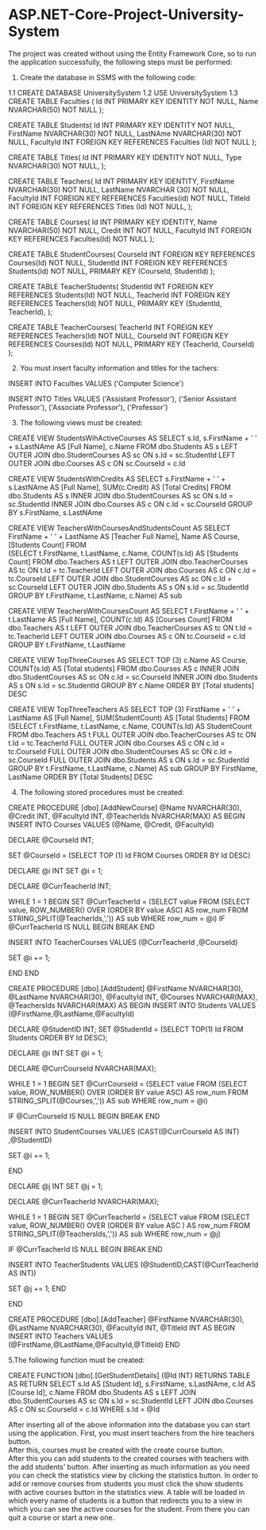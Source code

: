 # ASP.NET-Core-Project-University-System

The project was created without using the Entity Framework Core, so to run the application successfully, the following steps must be performed:

1. Create the database in SSMS with the following code: 

1.1
CREATE DATABASE UniversitySystem
1.2
USE UniversitySystem
1.3
CREATE TABLE Faculties (
Id INT PRIMARY KEY IDENTITY NOT NULL,
Name NVARCHAR(50) NOT NULL
);

CREATE TABLE Students(
Id INT PRIMARY KEY IDENTITY NOT NULL,
FirstName NVARCHAR(30) NOT NULL,
LastNAme NVARCHAR(30) NOT NULL,
FacultyId INT FOREIGN KEY REFERENCES Faculties (Id) NOT NULL
);

CREATE TABLE Titles(
Id INT PRIMARY KEY IDENTITY NOT NULL,
Type NVARCHAR(30) NOT NULL,
);

CREATE TABLE Teachers(
Id INT PRIMARY KEY IDENTITY,
FirstName NVARCHAR(30) NOT NULL,
LastName NVARCHAR (30) NOT NULL,
FacultyId INT FOREIGN KEY REFERENCES Faculties(id) NOT NULL,
TitleId INT FOREIGN KEY REFERENCES Titles (Id) NOT NULL,
);

CREATE TABLE Courses(
Id INT PRIMARY KEY IDENTITY,
Name NVARCHAR(50) NOT NULL,
Credit INT NOT NULL,
FacultyId INT FOREIGN KEY REFERENCES Faculties(Id) NOT NULL
);

CREATE TABLE StudentCourses(
CourseId INT FOREIGN KEY REFERENCES Courses(Id) NOT NULL,
StudentId INT FOREIGN KEY REFERENCES Students(Id) NOT NULL,
PRIMARY KEY (CourseId, StudentId)
);

CREATE TABLE TeacherStudents(
StudentId INT FOREIGN KEY REFERENCES Students(Id) NOT NULL,
TeacherId INT FOREIGN KEY REFERENCES Teachers(Id) NOT NULL,
PRIMARY KEY (StudentId, TeacherId),
);

CREATE TABLE TeacherCourses(
TeacherId INT FOREIGN KEY REFERENCES Teachers(Id) NOT NULL,
CourseId INT FOREIGN KEY REFERENCES Courses(Id) NOT NULL,
PRIMARY KEY (TeacherId, CourseId)
);

2. You must insert faculty information and titles for the tachers: 

INSERT INTO Faculties
VALUES
('Computer Science')

INSERT INTO Titles
VALUES
('Assistant Professor'),
('Senior Assistant Professor'),
('Associate Professor'),
('Professor')

3. The following views must be created: 

CREATE VIEW StudentsWihActiveCourses AS 
SELECT s.Id, s.FirstName + ' ' + s.LastNAme AS [Full Name], c.Name
FROM dbo.Students AS s 
LEFT OUTER JOIN dbo.StudentCourses AS sc ON s.Id = sc.StudentId 
LEFT OUTER JOIN dbo.Courses AS c ON sc.CourseId = c.Id


CREATE VIEW StudentsWithCredits AS 
SELECT s.FirstName + ' ' + s.LastNAme AS [Full Name],
SUM(c.Credit) AS [Total Credits]
FROM dbo.Students AS s 
INNER JOIN dbo.StudentCourses AS sc ON s.Id = sc.StudentId 
INNER JOIN dbo.Courses AS c ON c.Id = sc.CourseId
GROUP BY s.FirstName, s.LastNAme


CREATE VIEW TeachersWithCoursesAndStudentsCount AS
SELECT FirstName + ' ' + LastName AS [Teacher Full Name],
Name AS Course, 
[Students Count]
FROM     
      (SELECT t.FirstName, t.LastName, c.Name, COUNT(s.Id) AS [Students Count]
       FROM dbo.Teachers AS t 
       LEFT OUTER JOIN dbo.TeacherCourses AS tc ON t.Id = tc.TeacherId 
       LEFT OUTER JOIN dbo.Courses AS c ON c.Id = tc.CourseId 
       LEFT OUTER JOIN dbo.StudentCourses AS sc ON c.Id = sc.CourseId 
       LEFT OUTER JOIN dbo.Students AS s ON s.Id = sc.StudentId
       GROUP BY t.FirstName, t.LastName, c.Name) AS sub



CREATE VIEW TeachersWithCoursesCount AS
SELECT t.FirstName + ' ' + t.LastName AS [Full Name],
COUNT(c.Id) AS [Courses Count]
FROM dbo.Teachers AS t 
LEFT OUTER JOIN dbo.TeacherCourses AS tc ON t.Id = tc.TeacherId
LEFT OUTER JOIN dbo.Courses AS c ON tc.CourseId = c.Id
GROUP BY t.FirstName, t.LastName


CREATE VIEW TopThreeCourses AS
SELECT TOP (3) c.Name AS Course,
COUNT(s.Id) AS [Total students]
FROM dbo.Courses AS c 
INNER JOIN dbo.StudentCourses AS sc ON c.Id = sc.CourseId
INNER JOIN dbo.Students AS s ON s.Id = sc.StudentId
GROUP BY c.Name
ORDER BY [Total students] DESC


CREATE VIEW TopThreeTeachers AS 
SELECT TOP (3) FirstName + ' ' + LastName AS [Full Name],
SUM(StudentCount) AS [Total Students]
FROM 
      (SELECT t.FirstName, t.LastName, c.Name,
       COUNT(s.Id) AS StudentCount
       FROM dbo.Teachers AS t
       FULL OUTER JOIN dbo.TeacherCourses AS tc ON t.Id = tc.TeacherId 
       FULL OUTER JOIN dbo.Courses AS c ON c.Id = tc.CourseId
       FULL OUTER JOIN dbo.StudentCourses AS sc ON c.Id = sc.CourseId
       FULL OUTER JOIN dbo.Students AS s ON s.Id = sc.StudentId
                  GROUP BY t.FirstName, t.LastName, c.Name) AS sub
GROUP BY FirstName, LastName
ORDER BY [Total Students] DESC

4. The following stored procedures must be created:

CREATE PROCEDURE [dbo].[AddNewCourse]
@Name NVARCHAR(30),
@Credit INT,
@FacultyId INT, 
@TeacherIds NVARCHAR(MAX)
AS
BEGIN 
INSERT INTO Courses
VALUES
(@Name, @Credit, @FacultyId)

DECLARE @CourseId INT;

SET @CourseId = (SELECT TOP (1) Id FROM Courses
					ORDER BY Id DESC)

DECLARE @i INT
SET @i = 1;

DECLARE @CurrTeacherId INT;

WHILE 1 = 1 
BEGIN
SET @CurrTeacherId = (SELECT value FROM 
								(SELECT value, ROW_NUMBER() OVER (ORDER BY value ASC) AS row_num
								FROM STRING_SPLIT(@TeacherIds,',')) AS sub
								WHERE row_num = @i)
IF @CurrTeacherId IS NULL
BEGIN
BREAK
END 

INSERT INTO TeacherCourses
VALUES
(@CurrTeacherId  ,@CourseId)

SET @i += 1;

END 
END


CREATE PROCEDURE [dbo].[AddStudent]
@FirstName NVARCHAR(30),
@LastName NVARCHAR(30),
@FacultyId INT,
@Courses NVARCHAR(MAX),
@TeachersIds NVARCHAR(MAX)
AS
BEGIN
INSERT INTO Students
VALUES
(@FirstName,@LastName,@FacultyId)

DECLARE @StudentID INT;
SET @StudentId = (SELECT TOP(1) Id FROM Students
ORDER BY Id DESC);

DECLARE @i INT
SET @i = 1;

DECLARE @CurrCourseId NVARCHAR(MAX);

WHILE 1 = 1 
BEGIN
SET @CurrCourseId = (SELECT value FROM 
								(SELECT value, ROW_NUMBER() OVER (ORDER BY value ASC) AS row_num
								FROM STRING_SPLIT(@Courses,',')) AS sub
								WHERE row_num = @i)

IF @CurrCourseId IS NULL
BEGIN 
BREAK 
END 

INSERT INTO StudentCourses
VALUES
(CAST(@CurrCourseId AS INT) ,@StudentID)

SET @i += 1;

END 

DECLARE @j INT
SET @j = 1;

DECLARE @CurrTeacherId NVARCHAR(MAX);

WHILE 1 = 1
BEGIN
SET @CurrTeacherId = (SELECT value FROM 
								(SELECT value, ROW_NUMBER() OVER (ORDER BY value ASC ) AS row_num
								FROM STRING_SPLIT(@TeachersIds,',')) AS sub
								WHERE row_num = @j)

IF @CurrTeacherId IS NULL
BEGIN
BREAK
END

INSERT INTO TeacherStudents
VALUES
(@StudentID,CAST(@CurrTeacherId AS INT))

SET @j += 1;
END

END


CREATE PROCEDURE [dbo].[AddTeacher]
@FirstName NVARCHAR(30),
@LastName NVARCHAR(30),
@FacultyId INT,
@TitleId INT
AS
BEGIN
INSERT INTO Teachers
VALUES
(@FirstName,@LastName,@FacultyId,@TitleId)
END

5.The following function must be created: 

CREATE FUNCTION [dbo].[GetStudentDetails] (@Id INT)
RETURNS TABLE
AS
RETURN 
SELECT s.Id AS [Student Id],
s.FirstName, s.LastNAme, 
c.Id AS [Course Id],
c.Name
FROM     dbo.Students AS s 
LEFT JOIN dbo.StudentCourses AS sc ON s.Id = sc.StudentId 
LEFT JOIN dbo.Courses AS c ON sc.CourseId = c.Id
WHERE s.Id = @Id


After inserting all of the above information into the database you can start using the application.
First, you must insert teachers from the hire teachers button.  
After this, courses must be created with the create course button.  
After this you can add students to the created courses with teachers with the add students’ button. 
After inserting as much information as you need you can check the statistics view by clicking the statistics button.
In order to add or remove courses from students you must click the show students with active courses button in the statistics view.
A table will be loaded in which every name of students is a button that redirects you to a view in which you can see the active courses for the student.
From there you can quit a course or start a new one.


